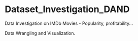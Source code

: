 # Dataset_Investigation_DAND

Data Investigation on IMDb Movies - Popularity, profitability...

Data Wrangling and Visualization.
